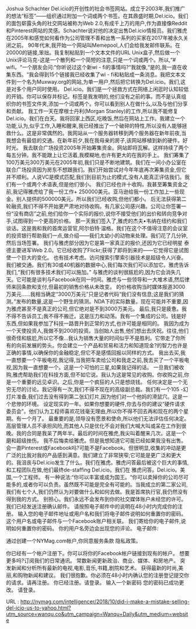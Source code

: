 Joshua Schachter Del.icio的开创性的社会书签网站。成立于2003年,我们推广的想法“标签”——组织通过附加一个词或两个书签。在其鼎盛时期,Del.icio。我们的面包崭露头角的社交网站被称为Web 2.0,有成千上万的用户,作为直接像Reddit和Pinterest网站的灵感。Schachter说对他的决定出售Del.icio情报员。我们雅虎在2005年和感觉如何看作为公司管理不善和出售一系列的买家在2017年被永久关闭之前。 
 90年代末,我开始一个网站叫Memepool,人们会给我发邮件联系。在20000的链接,笨拙。我复制粘贴到一个文本文件的URL Unix盒子,然后做一个Unix评论马克-这是一个散列和一个简短的注意,只是一个词或两个。所以,“# wifi。“一个朋友会问:“你听说过这个新wi - fi的事情吗?“我就像,“是的,我一直在收集东西。“我会得到15个链接我已经收集了wi - fi和粘贴成一条消息。我把文本文件到一个名为Muxway.org的网站,为单一用户,然后把它转换为Del.icio。我们,这是对多个用户同时使用。 
 Del.icio。我们是一个拯救方式在网络上闲逛时认知较低的开销。你可以保存并标记。标签是我发明的,他们没有之前的事。而不是认真组织你的书签文件夹,添加一个词或两个。你可以看到别人在做什么,以及与他们分享和贡献。 
 我工作一天在摩根士丹利(Morgan Stanley)的工作,所以我不能修复Del.icio。我们在白天。我将回家上西区,吃晚饭,然后在网站上工作。我建立一个功能,认为,似乎工作,入睡和醒来,我已经推出了一个破碎的特性,所以没有人能够拯救什么。这是非常偶然的。我网站从一个服务器转移到两个服务器在新年前夜,当我想会有最低的交通。在新年前夕,我在我母亲的房子,该网站移植到新的硬件。好时光。 
 我去联合广场投资2005年开始筹集资金。网站即将瓦解。这样持续了两个每五分钟。我不能跟上让它活着,我模糊地,也许有更大的在我的手上。 
 我们筹集了100万美元300万美元在2005年初,我们只是不断地建筑。我们在一间小办公室在联合广场投资因为房东不想跟我们。我们开始尝试对今年年底再次筹集资金,但它并不顺利。人说VC是模式匹配,我们到目前为止的模式,没有人能真正评估我们。我们有一个或两个术语表,但是他们很小。 
 我们已经也许十收购。我甚至筹集资金之前,我记得雅虎给了我一份工作+ 250000美元。亚马逊给我一份工作加上一些现金。别人提供的500000美元。所以我们已经收购,但他们都小。 
 后无法获得第二轮融资,我们不得不开始更严肃地对待收购。有几家公司感兴趣。公司让你签署一份“没有商店”之前,他们给你一个实际的报价,说你不接受他们的出价和转向竞争对手,试图得到一个更高的价格。 
 那一天我们签入了,雅虎的杰夫•韦纳在纽约和我们谈话。这是我和我的首席运营官,阿尔伯特·温格。我们在这个不值得注意的会议室的投资银行帮助我们一点,做介绍——我们太幼小的动物来处理。我们花了几分钟,然后当场签署。 
 我们与雅虎部分因为它是第一家真正的报价,还因为它已经明星 
 泰德主要进军Web 2.0。它已经收购了Flickr;获得了即将到来的——它觉得它是试图使一个巨大的变化。 
 也有技术考虑。访问搜索引擎索引器技术是超级令人兴奋。我们被交通。我们有30或40机器的数据中心,我们每次我们可以添加它。雅虎告诉我们,“我们有很多技术我们可以施加。” 
 与雅虎的谈判很尴尬的,因为它会消失几天。它可能是谈判与Facebook在同一时间。雅虎与一些领导和一大堆术语,然后律师来回条款和支付,但最初的销售价格从未改变。 
 的价格收购当时媒体报道3000万美元……我相当确定“3000万美元”只是记者代码“我们没有信息;这是我们的猜测。”发布的数量,这是一个野生的猜测。NDA下的实际数量。现在可能并不重要,因为雅虎甚至不是真正的公司,但它绝对是不到3000万美元。 
 最后,我只是疲惫。我不得不告诉员工;我不得不搬迁。这是压力和动荡。我有一个集成的公司。钱是好东西,但如果我参加了科技一路晋升到正常的方式,也许可能是相同的。 
 我因为成为一个天使投资人,我做不到200的投资。当创始人出售,他们想出去庆祝。往往,他们很奇怪和尴尬,所以它不像…我认为销售大量的时间似乎不是胜利。它带走了你所有的向前发展的势头。你会建立一个产品和贸易和活力和知道现金?的智力也许是正确的事情,以确保你的金融稳定,但它不是感情回报以同样的方式。 
 我出去买,我一直想要一个平板电视,我记得,当我把车卖给公司和我走之前,我去买了一个平板电视,因为我一直想要一个。这是一个可怕的三星,如果我记得的话。 
 一旦我们被收购,雅虎帮助我们在科技方面,但不如它说。我认为这是常见的收购。你收购之前,你是一个重要的远见卓识。之后,你是一个疯狂的人只是想烧钱。 
 任何决定是一个无穷无尽的讨论。我记得有一次,我们不得不现在的高级副总裁。我们有一个105 -幻灯片准备,我们过去没有得到第二张幻灯片,因为他们对一个他妈的滑鼠穴。这是一个悲惨的环境。 
 设定现实的一年。如果你想要的硬件,你去与你的建议“硬件请求委员会”。他们认为工程师喜欢花钱毫无理由,所以你不得不回去再和现在的两个星期。有一个月了。 
 最重要的是,领导没有愿景和使命,所以他们无法评估任何决定。高层管理人员不承担风险,而其他人只是优化不会对我们大喊大叫或呆在工作到很晚。我的合同是我呆了两年半。最后的时间在雅虎,我尖叫着醒来几次。这是一个磨和超级挫伤。 
 我不后悔卖给雅虎。但是我想知道它可能已经如果我没有出售。会一直Pinterest或Facebook吗?可能不是Facebook。但很明显,收集的冲动是更广泛的比我对我的产品感到满意。我们建立了非常狭窄;它可能是更广泛和更大的。我沮丧与Del.icio发生了什么。我们在雅虎。雅虎问答最后被这个巨大的事情,和工程团队在做,他们最终de-staffing Del.icio。我们在 
 雅虎问答。Del.icio。美国,一个工程师。 
 有一种说法:“你可以丰富或成为国王。“你可以卖掉你的公司尽可能多的,或者你可以负责。虽然既不可能是完全有可能的。当我成立的第二家公司,我们有七个人,我们仍然认为对要做什么和如何去做。我是首席执行官,我仍然没有得到我的方式。 
 别担心。我们永远不会发布到你的社交媒体账户未经您的许可。 
 我们已经发送注册确认邮件。 
 请按照电子邮件中的说明在48小时内完成你的注册。 
 输入您的电子邮件地址或用户名和我们将电子邮件说明如何重置你的密码。 
 这个用户名或电子邮件与一个Facebook账户相关联。 
 我们寄给你的电子邮件,说明如何重置你的密码。 
 你的用户名旁边会出现您的评论。 
 电子邮件: 
  
 通过创建一个NYMag.com帐户,你同意服务条款 
 隐私政策。 
  
 你已经有一个帐户注册下。你可以将你的Facebook帐户链接到现有的帐户。 
 想要更多吗?订阅我们的日常通讯。 
 常数新闻更新政治、商业、媒体、和房地产。 
 突发新闻和分析所有最新的电视,电影,音乐,书籍,剧院和艺术。 
 获得最新的时尚,美丽,和购物新闻和建议。 
 我们很抱歉。你必须在48小时内确认您的注册登记提交你的请求。请再注册。 
 你已经注册。请登录。 
 输入一个新密码 
 您的密码已成功更改。 
 请登录。 
  
   
  URL : http://nymag.com/intelligencer/2018/10/did-i-make-a-mistake-selling-del-icio-us-to-yahoo.html?utm_source=wanqu.co&utm_campaign=Wanqu+Daily&utm_medium=website